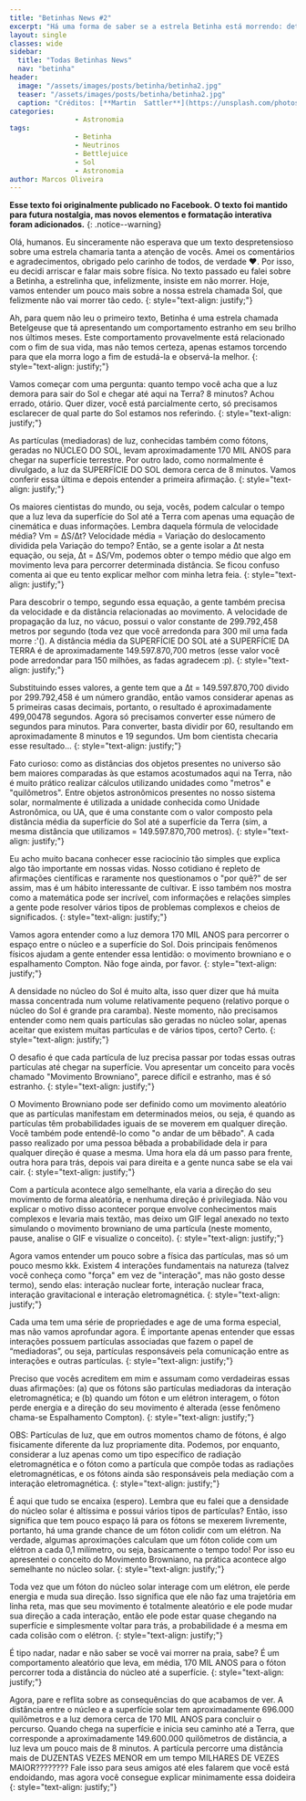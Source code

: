 ```yaml
---
title: "Betinhas News #2"
excerpt: "Há uma forma de saber se a estrela Betinha está morrendo: detectando seus neutrinos."
layout: single
classes: wide
sidebar:
  title: "Todas Betinhas News" 
  nav: "betinha"
header:
  image: "/assets/images/posts/betinha/betinha2.jpg"
  teaser: "/assets/images/posts/betinha/betinha2.jpg"
  caption: "Créditos: [**Martin  Sattler**](https://unsplash.com/photos/mBz6QjRZKvc) "
categories: 
                - Astronomia          
tags: 
                - Betinha
                - Neutrinos
                - Bettlejuice
                - Sol         
                - Astronomia    
author: Marcos Oliveira
---
```


**Esse texto foi originalmente publicado no Facebook. O texto foi mantido para futura nostalgia, mas novos elementos e formatação interativa foram adicionados.**
{: .notice--warning}

Olá, humanos. Eu sinceramente não esperava que um texto despretensioso sobre uma estrela chamaria tanta a atenção de vocês. Amei os comentários e agradecimentos, obrigado pelo carinho de todos, de verdade ♥. Por isso, eu decidi arriscar e falar mais sobre física. No texto passado eu falei sobre a Betinha, a estrelinha que, infelizmente, insiste em não morrer. Hoje, vamos entender um pouco mais sobre a nossa estrela chamada Sol, que felizmente não vai morrer tão cedo.
{: style="text-align: justify;"}

Ah, para quem não leu o primeiro texto, Betinha é uma estrela chamada Betelgeuse que tá apresentando um comportamento estranho em seu brilho nos últimos meses. Este comportamento provavelmente está relacionado com o fim de sua vida, mas não temos certeza, apenas estamos torcendo para que ela morra logo a fim de estudá-la e observá-la melhor.
{: style="text-align: justify;"}

Vamos começar com uma pergunta: quanto tempo você acha que a luz demora para sair do Sol e chegar até aqui na Terra? 8 minutos? Achou errado, otário. Quer dizer, você está parcialmente certo, só precisamos esclarecer de qual parte do Sol estamos nos referindo.
{: style="text-align: justify;"}

As partículas (mediadoras) de luz, conhecidas também como fótons, geradas no NÚCLEO DO SOL, levam aproximadamente 170 MIL ANOS para chegar na superfície terrestre. Por outro lado, como normalmente é divulgado, a luz da SUPERFÍCIE DO SOL demora cerca de 8 minutos. Vamos conferir essa última e depois entender a primeira afirmação.
{: style="text-align: justify;"}

Os maiores cientistas do mundo, ou seja, vocês, podem calcular o tempo que a luz leva da superfície do Sol até a Terra com apenas uma equação de cinemática e duas informações. Lembra daquela fórmula de velocidade média? Vm = ∆S/∆t? Velocidade média = Variação do deslocamento dividida pela Variação do tempo? Então, se a gente isolar a ∆t nesta equação, ou seja, ∆t = ∆S/Vm, podemos obter o tempo médio que algo em movimento leva para percorrer determinada distância. Se ficou confuso comenta ai que eu tento explicar melhor com minha letra feia.
{: style="text-align: justify;"}

Para descobrir o tempo, segundo essa equação, a gente também precisa da velocidade e da distância relacionadas ao movimento. A velocidade de propagação da luz, no vácuo, possui o valor constante de 299.792,458 metros por segundo (toda vez que você arredonda para 300 mil uma fada morre :'(). A distância média da SUPERFÍCIE DO SOL até a SUPERFÍCIE DA TERRA é de aproximadamente 149.597.870,700 metros (esse valor você pode arredondar para 150 milhões, as fadas agradecem :p).
{: style="text-align: justify;"}

Substituindo esses valores, a gente tem que a ∆t = 149.597.870,700 divido por 299.792,458 é um número grandão, então vamos considerar apenas as 5 primeiras casas decimais, portanto, o resultado é aproximadamente 499,00478 segundos. Agora só precisamos converter esse número de segundos para minutos. Para converter, basta dividir por 60, resultando em aproximadamente 8 minutos e 19 segundos. Um bom cientista checaria esse resultado...
{: style="text-align: justify;"}

Fato curioso: como as distâncias dos objetos presentes no universo são bem maiores comparadas às que estamos acostumados aqui na Terra, não é muito prático realizar cálculos utilizando unidades como "metros" e "quilômetros". Entre objetos astronômicos presentes no nosso sistema solar, normalmente é utilizada a unidade conhecida como Unidade Astronômica, ou UA, que é uma constante com o valor composto pela distância média da superfície do Sol até a superfície da Terra (sim, a mesma distância que utilizamos = 149.597.870,700 metros).
{: style="text-align: justify;"}

Eu acho muito bacana conhecer esse raciocínio tão simples que explica algo tão importante em nossas vidas. Nosso cotidiano é repleto de afirmações científicas e raramente nos questionamos o "por quê?" de ser assim, mas é um hábito interessante de cultivar. E isso também nos mostra como a matemática pode ser incrível, com informações e relações simples a gente pode resolver vários tipos de problemas complexos e cheios de significados.
{: style="text-align: justify;"}

Vamos agora entender como a luz demora 170 MIL ANOS para percorrer o espaço entre o núcleo e a superfície do Sol. Dois principais fenômenos físicos ajudam a gente entender essa lentidão: o movimento browniano e o espalhamento Compton. Não foge ainda, por favor.
{: style="text-align: justify;"}

A densidade no núcleo do Sol é muito alta, isso quer dizer que há muita massa concentrada num volume relativamente pequeno (relativo porque o núcleo do Sol é grande pra caramba). Neste momento, não precisamos entender como nem quais partículas são geradas no núcleo solar, apenas aceitar que existem muitas partículas e de vários tipos, certo? Certo.
{: style="text-align: justify;"}

O desafio é que cada partícula de luz precisa passar por todas essas outras partículas até chegar na superfície. Vou apresentar um conceito para vocês chamado "Movimento Browniano", parece difícil e estranho, mas é só estranho.
{: style="text-align: justify;"}

O Movimento Browniano pode ser definido como um movimento aleatório que as partículas manifestam em determinados meios, ou seja, é quando as partículas têm probabilidades iguais de se moverem em qualquer direção. Você também pode entendê-lo como "o andar de um bêbado". A cada passo realizado por uma pessoa bêbada a probabilidade dela ir para qualquer direção é quase a mesma. Uma hora ela dá um passo para frente, outra hora para trás, depois vai para direita e a gente nunca sabe se ela vai cair.
{: style="text-align: justify;"}

Com a partícula acontece algo semelhante, ela varia a direção do seu movimento de forma aleatória, e nenhuma direção é privilegiada. Não vou explicar o motivo disso acontecer porque envolve conhecimentos mais complexos e levaria mais textão, mas deixo um GIF legal anexado no texto simulando o movimento browniano de uma partícula (neste momento, pause, analise o GIF e visualize o conceito).
{: style="text-align: justify;"}

Agora vamos entender um pouco sobre a física das partículas, mas só um pouco mesmo kkk. Existem 4 interações fundamentais na natureza (talvez você conheça como "força" em vez de "interação", mas não gosto desse termo), sendo elas: interação nuclear forte, interação nuclear fraca, interação gravitacional e interação eletromagnética.
{: style="text-align: justify;"}

Cada uma tem uma série de propriedades e age de uma forma especial, mas não vamos aprofundar agora. É importante apenas entender que essas interações possuem partículas associadas que fazem o papel de “mediadoras”, ou seja, partículas responsáveis pela comunicação entre as interações e outras partículas.
{: style="text-align: justify;"}

Preciso que vocês acreditem em mim e assumam como verdadeiras essas duas afirmações: (a) que os fótons são partículas mediadoras da interação eletromagnética; e (b) quando um fóton e um elétron interagem, o fóton perde energia e a direção do seu movimento é alterada (esse fenômeno chama-se Espalhamento Compton).
{: style="text-align: justify;"}

OBS: Partículas de luz, que em outros momentos chamo de fótons, é algo fisicamente diferente da luz propriamente dita. Podemos, por enquanto, considerar a luz apenas como um tipo específico de radiação eletromagnética e o fóton como a partícula que compõe todas as radiações eletromagnéticas, e os fótons ainda são responsáveis pela mediação com a interação eletromagnética.
{: style="text-align: justify;"}

É aqui que tudo se encaixa (espero). Lembra que eu falei que a densidade do núcleo solar é altíssima e possui vários tipos de partículas? Então, isso significa que tem pouco espaço lá para os fótons se mexerem livremente, portanto, há uma grande chance de um fóton colidir com um elétron. Na verdade, algumas aproximações calculam que um fóton colide com um elétron a cada 0,1 milímetro, ou seja, basicamente o tempo todo! Por isso eu apresentei o conceito do Movimento Browniano, na prática acontece algo semelhante no núcleo solar.
{: style="text-align: justify;"}

Toda vez que um fóton do núcleo solar interage com um elétron, ele perde energia e muda sua direção. Isso significa que ele não faz uma trajetória em linha reta, mas que seu movimento é totalmente aleatório e ele pode mudar sua direção a cada interação, então ele pode estar quase chegando na superfície e simplesmente voltar para trás, a probabilidade é a mesma em cada colisão com o elétron.
{: style="text-align: justify;"}

É tipo nadar, nadar e não saber se você vai morrer na praia, sabe? É um comportamento aleatório que leva, em média, 170 MIL ANOS para o fóton percorrer toda a distância do núcleo até a superfície.
{: style="text-align: justify;"}

Agora, pare e reflita sobre as consequências do que acabamos de ver. A distância entre o núcleo e a superfície solar tem aproximadamente 696.000 quilômetros e a luz demora cerca de 170 MIL ANOS para concluir o percurso.
Quando chega na superfície e inicia seu caminho até a Terra, que corresponde a aproximadamente 149.600.000 quilômetros de distância, a luz leva um pouco mais de 8 minutos. A partícula percorre uma distância mais de DUZENTAS VEZES MENOR em um tempo MILHARES DE VEZES MAIOR???????? Fale isso para seus amigos até eles falarem que você está endoidando, mas agora você consegue explicar minimamente essa doideira 
{: style="text-align: justify;"}

